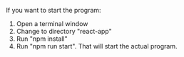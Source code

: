 If you want to start the program:
1. Open a terminal window
2. Change to directory "react-app"
3. Run "npm install"
4. Run "npm run start".  That will start the actual program.